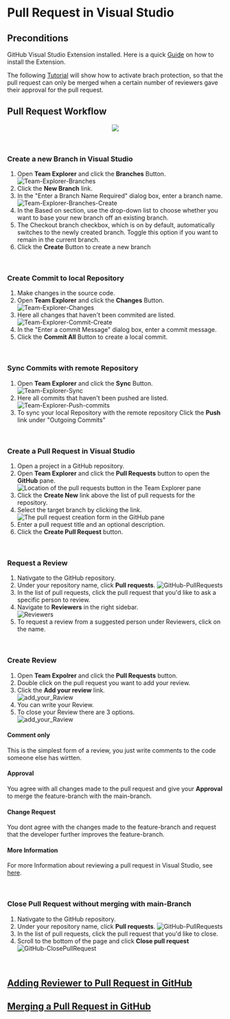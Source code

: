 # Pull Request in Visual Studio

## Preconditions

GitHub Visual Studio Extension installed. Here is a quick [Guide](https://github.com/github/VisualStudio/blob/master/docs/getting-started/installing-github-for-visual-studio.md) on how to install the Extension.

The following [Tutorial](https://github.blog/2018-03-23-require-multiple-reviewers/#:~:text=To%20require%20multiple%20reviewers%20for,pull%20request%20to%20that%20branch.) will show how to activate brach protection, so that the pull request can only be merged when a certain number of reviewers gave their approval for the pull request.

## Pull Request Workflow

<p align="center">
  <img src="Doc/PullRequest_Flowchart.drawio.png" />
</p>

<br>

### Create a new Branch in Visual Studio

1. Open **Team Explorer** and click the **Branches** Button.   
![Team-Explorer-Branches](Doc/Team-Explorer-Branches.png)
2. Click the **New Branch** link.
3. In the "Enter a Branch Name Required" dialog box, enter a branch name.   
![Team-Explorer-Branches-Create](Doc/Team-Explorer-Branches-Create.png)
4. In the Based on section, use the drop-down list to choose whether you want to base your new branch off an existing branch.
5. The Checkout branch checkbox, which is on by default, automatically switches to the newly created branch. Toggle this option if you want to remain in the current branch.
6. Click the **Create** Button to create a new branch

<br>

### Create Commit to local Repository

1. Make changes in the source code.
2. Open **Team Explorer** and click the **Changes** Button.   
![Team-Explorer-Changes](Doc/Team-Explorer-Changes.png)
3. Here all changes that haven't been commited are listed.   
![Team-Explorer-Commit-Create](Doc/Team-Explorer-Commit-Create.png)
4. In the "Enter a commit Message" dialog box, enter a commit message.   
5. Click the **Commit All** Button to create a local commit.   

<br>

### Sync Commits with remote Repository

1. Open **Team Explorer** and click the **Sync** Button.   
![Team-Explorer-Sync](Doc/Team-Explorer-Sync.png)
2. Here all commits that haven't been pushed are listed.
![Team-Explorer-Push-commits](Doc/Team-Explorer-Push-Commits.png)
3. To sync your local Repository with the remote repository Click the **Push** link under "Outgoing Commits"

<br>

### Create a Pull Request in Visual Studio

1. Open a project in a GitHub repository.
2. Open **Team Explorer** and click the **Pull Requests** button to open the **GitHub** pane.
![Location of the pull requests button in the Team Explorer pane](Doc/Team-Explorer-PullRequest.png)
3. Click the **Create New** link above the list of pull requests for the repository.
4. Select the target branch by clicking the link.   
![The pull request creation form in the GitHub pane](Doc/Team-Explorer-PullRequest-Create.png)
5. Enter a pull request title and an optional description.
6. Click the **Create Pull Request** button.

<br>

### Request a Review

1. Nativgate to the GitHub repository.
2. Under your repository name, click  **Pull requests**.
![GitHub-PullRequests](Doc/GitHubPullRequests.png)
3. In the list of pull requests, click the pull request that you'd like to ask a specific person to review.   
4. Navigate to **Reviewers** in the right sidebar.   
![Reviewers](Doc/PullRequestReviewer.png)
5. To request a review from a suggested person under Reviewers, click on the name.


<br>

### Create Review

1. Open **Team Expolrer** and click the **Pull Requests** button.
2. Double click on the pull request you want to add your review.
3. Click the **Add your review** link.  
![add_your_Raview](Doc/AddReview.png)
4. You can write your Review.   
5. To close your Review there are 3 options.   
![add_your_Raview](Doc/Approval.png)

#### Comment only
This is the simplest form of a review, you just write comments to the code someone else has wirtten.

#### Approval
You agree with all changes made to the pull request and give your **Approval** to merge the feature-branch with the main-branch.

#### Change Request
You dont agree with the changes made to the feature-branch and request that the developer further improves the feature-branch.

#### More Information
For more Information about reviewing a pull request in Visual Studio, see [here](https://github.com/github/VisualStudio/blob/master/docs/using/reviewing-a-pull-request-in-visual-studio.md).

<br>

### Close Pull Request without merging with main-Branch

1. Nativgate to the GitHub repository.
2. Under your repository name, click  **Pull requests**.
![GitHub-PullRequests](Doc/GitHubPullRequests.png)
3. In the list of pull requests, click the pull request that you'd like to close. 
4. Scroll to the bottom of the page and click **Close pull request**
![GitHub-ClosePullRequest](Doc/ClosePullRequest.png)

<br>

## [Adding Reviewer to Pull Request in GitHub](https://docs.github.com/en/pull-requests/collaborating-with-pull-requests/proposing-changes-to-your-work-with-pull-requests/requesting-a-pull-request-review)

## [Merging a Pull Request in GitHub](https://docs.github.com/en/pull-requests/collaborating-with-pull-requests/incorporating-changes-from-a-pull-request/merging-a-pull-request)
